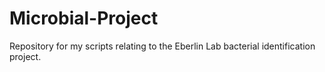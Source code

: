 # Microbial-Project
Repository for my scripts relating to the Eberlin Lab bacterial identification project.

